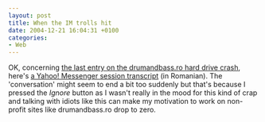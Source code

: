 ```yaml
---
layout: post
title: When the IM trolls hit
date: 2004-12-21 16:04:31 +0100
categories:
- Web
---
```

OK, concerning <a href="http://rusiczki.net/2004/12/17/hard-drive-crash/">the last entry on the drumandbass.ro hard drive crash</a>, here's <a href="https://content.rusiczki.net/blogstuff/yahoo_messenger_transcript.txt">a Yahoo! Messenger session transcript</a> (in Romanian). The 'conversation' might seem to end a bit too suddenly but that's because I pressed the <em>Ignore</em> button as I wasn't really in the mood for this kind of crap and talking with idiots like this can make my motivation to work on non-profit sites like drumandbass.ro drop to zero.
